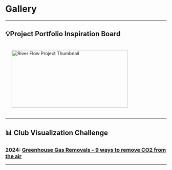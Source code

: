 # Gallery

***

## 💡Project Portfolio Inspiration Board

<div>
<a href="https://sonia-beslika.github.io/River-Flow-Project/">
  <img src="river-flow-thumbnail.png" alt="River Flow Project Thumbnail" width="362" height="181" style="margin: 20px" />
</a>
</div>


***

## 📊 Club Visualization Challenge

### 2024: [Greenhouse Gas Removals - 9 ways to remove CO2 from the air](https://github.com/OU-Weather-and-Climate-Club/GGR-Data-Visualisation-Challenge)

***

